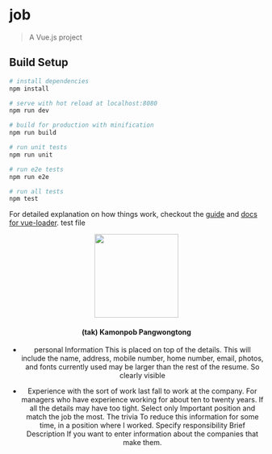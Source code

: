 # job

> A Vue.js project

## Build Setup

``` bash
# install dependencies
npm install

# serve with hot reload at localhost:8080
npm run dev

# build for production with minification
npm run build

# run unit tests
npm run unit

# run e2e tests
npm run e2e

# run all tests
npm test
```

For detailed explanation on how things work, checkout the [guide](http://vuejs-templates.github.io/webpack/) and [docs for vue-loader](http://vuejs.github.io/vue-loader).
test file
<center>
<img src="https://js.coach/assets/jess-b1bdee06bb880adf0d84b22e860602edb21e471b703a438c87a60b95c4058d9c.png" width="166px" height="166px">

#### (tak) Kamonpob Pangwongtong
* personal Information This is placed on top of the details. This will include the name, address, mobile number, home number, email, photos, and fonts currently used may be larger than the rest of the resume. So clearly visible

* Experience with the sort of work last fall to work at the company. For managers who have experience working for about ten to twenty years. If all the details may have too tight. Select only Important position and match the job the most. The trivia To reduce this information for some time, in a position where I worked. Specify responsibility Brief Description If you want to enter information about the companies that make them.
